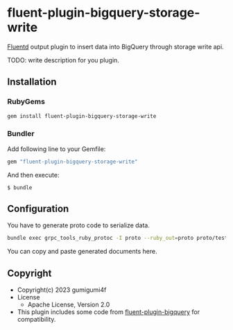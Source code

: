 # fluent-plugin-bigquery-storage-write

[Fluentd](https://fluentd.org/) output plugin to insert data into BigQuery through storage write api.

TODO: write description for you plugin.

## Installation

### RubyGems

```sh
gem install fluent-plugin-bigquery-storage-write
```

### Bundler

Add following line to your Gemfile:

```ruby
gem "fluent-plugin-bigquery-storage-write"
```

And then execute:

```
$ bundle
```

## Configuration

You have to generate proto code to serialize data.

```sh
bundle exec grpc_tools_ruby_protoc -I proto --ruby_out=proto proto/test_data.proto
```

You can copy and paste generated documents here.

## Copyright

* Copyright(c) 2023 gumigumi4f
* License
  * Apache License, Version 2.0
* This plugin includes some code from [fluent-plugin-bigquery](https://github.com/fluent-plugins-nursery/fluent-plugin-bigquery) for compatibility.
